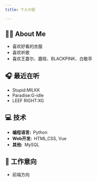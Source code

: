 ```yaml
---
title: 个人介绍

---
```

## 🤦‍♂️ About Me

- 喜欢好看的衣服
- 喜欢听歌
- 喜欢王嘉尔、鹿晗、BLACKPINK、白敬亭

## 🎧 最近在听
- Stupid:MILKK
- Paradise:G-idle
- LEEF RIGHT:XG

## 💻 技术

- **编程语言:**&ensp;Python
- **Web开发:**&ensp;HTML,CSS, Vue
- **其他:**&ensp;MySQL


## 📝 工作意向
- 前端方向



